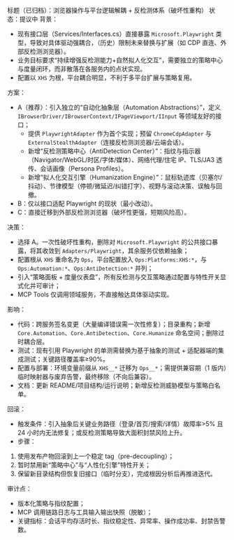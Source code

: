 标题（已归档）：浏览器操作与平台逻辑解耦 + 反检测体系（破坏性重构）
状态：提议中
背景：
- 现有接口层（Services/Interfaces.cs）直接暴露 `Microsoft.Playwright` 类型，导致对具体驱动强耦合，（历史）限制未来替换与扩展（如 CDP 直连、外部反检测浏览器）。
- 业务目标要求“持续增强反检测能力+自然拟人化交互”，需要独立的策略中心与度量闭环，而非散落在各服务内的点状实现。
- 配置以 `XHS` 为根，平台耦合明显，不利于多平台扩展与策略复用。

方案：
- A（推荐）：引入独立的“自动化抽象层（Automation Abstractions）”，定义 `IBrowserDriver/IBrowserContext/IPageViewport/IInput` 等领域友好的接口；
  - 提供 `PlaywrightAdapter` 作为首个实现；预留 `ChromeCdpAdapter` 与 `ExternalStealthAdapter`（连接反检测浏览器/云端会话）。
  - 新增“反检测策略中心（AntiDetection Center）”：指纹与指示器（Navigator/WebGL/时区/字体/媒体）、网络代理/住宅 IP、TLS/JA3 透传、会话画像（Persona Profiles）。
  - 新增“拟人化交互引擎（Humanization Engine）”：鼠标轨迹库（贝塞尔/抖动）、节律模型（停顿/微延迟/纠错打字）、视野与滚动决策、误触与回撤。
- B：仅以接口适配 Playwright 的现状（最小改动）。
- C：直接迁移到外部反检测浏览器（破坏性更强，短期风险高）。

决策：
- 选择 A。一次性破坏性重构，删除对 `Microsoft.Playwright` 的公共接口暴露，将其收敛到 `Adapters/Playwright`，其余服务仅依赖抽象；
- 配置根从 `XHS` 重命名为 `Ops`，平台配置放入 `Ops:Platforms:XHS:*`，与 `Ops:Automation:*`、`Ops:AntiDetection:*` 并列；
- 引入“策略面板 + 度量仪表盘”，所有反检测与交互策略通过配置与特性开关显式化并可审计；
- MCP Tools 仅调用领域服务，不直接触达具体驱动实现。

影响：
- 代码：跨服务签名变更（大量编译错误需一次性修复）；目录重构；新增 `Core.Automation`、`Core.AntiDetection`、`Core.Humanize` 命名空间；删除过时耦合层。
- 测试：现有引用 Playwright 的单测需替换为基于抽象的测试 + 适配器端的集成测试；关键路径覆盖率≥90%。
- 配置与部署：环境变量前缀从 `XHS__*` 迁移为 `Ops__*`；需提供兼容期（1 版内）临时映射器与废弃告警，最终移除（不向后兼容）。
- 文档：更新 README/项目结构/运行说明；新增反检测威胁模型与策略白名单。

回滚：
- 触发条件：引入抽象后关键业务路径（登录/首页/搜索/详情）故障率>5% 且 24 小时内无法修复；或反检测策略导致大面积封禁风险上升。
- 步骤：
 1) 使用发布产物回滚到上一个稳定 tag（pre-decoupling）；
 2) 暂时禁用新“策略中心”与“人性化引擎”特性开关；
 3) 保留新目录结构但恢复旧接口（临时分支），完成根因分析后再推进迭代。

审计点：
- 版本化策略与指纹配置；
- MCP 调用链路日志与工具输入输出快照（脱敏）；
- 关键指标：会话平均存活时长、指纹稳定性、异常率、操作成功率、封禁告警数。

